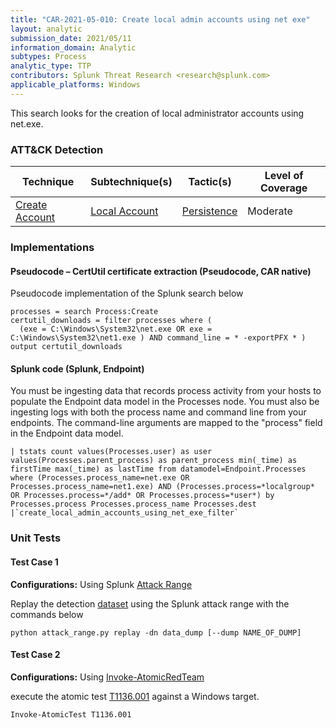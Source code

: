 ```yaml
---
title: "CAR-2021-05-010: Create local admin accounts using net exe"
layout: analytic
submission_date: 2021/05/11
information_domain: Analytic
subtypes: Process
analytic_type: TTP
contributors: Splunk Threat Research <research@splunk.com>
applicable_platforms: Windows
---
```


This search looks for the creation of local administrator accounts using net.exe.


### ATT&CK Detection

|Technique|Subtechnique(s)|Tactic(s)|Level of Coverage|
|---|---|---|---|
|[Create Account](https://attack.mitre.org/techniques/T1136/)|[Local Account](https://attack.mitre.org/techniques/T1136/001/)|[Persistence](https://attack.mitre.org/tactics/TA0003/)|Moderate|


### Implementations

#### Pseudocode – CertUtil certificate extraction (Pseudocode, CAR native)


Pseudocode implementation of the Splunk search below


```
processes = search Process:Create
certutil_downloads = filter processes where (
  (exe = C:\Windows\System32\net.exe OR exe = C:\Windows\System32\net1.exe ) AND command_line = * -exportPFX * )
output certutil_downloads
```


#### Splunk code (Splunk, Endpoint)


You must be ingesting data that records process activity from your hosts to populate the Endpoint data model in the Processes node. You must also be ingesting logs with both the process name and command line from your endpoints. The command-line arguments are mapped to the "process" field in the Endpoint data model.


```
| tstats count values(Processes.user) as user values(Processes.parent_process) as parent_process min(_time) as firstTime max(_time) as lastTime from datamodel=Endpoint.Processes where (Processes.process_name=net.exe OR Processes.process_name=net1.exe) AND (Processes.process=*localgroup* OR Processes.process=*/add* OR Processes.process=*user*) by Processes.process Processes.process_name Processes.dest   |`create_local_admin_accounts_using_net_exe_filter`
```



### Unit Tests

#### Test Case 1

**Configurations:** Using Splunk [Attack Range](https://github.com/splunk/attack_range)

Replay the detection [dataset](https://media.githubusercontent.com/media/splunk/attack_data/master/datasets/attack_techniques/T1136.001/atomic_red_team/windows-security.log)  using the Splunk attack range with the commands below

```
python attack_range.py replay -dn data_dump [--dump NAME_OF_DUMP]
```

#### Test Case 2

**Configurations:** Using [Invoke-AtomicRedTeam](https://github.com/redcanaryco/invoke-atomicredteam)

execute the atomic test [T1136.001](https://github.com/redcanaryco/atomic-red-team/tree/master/atomics/T1136.001) against a Windows target.

```
Invoke-AtomicTest T1136.001
```


